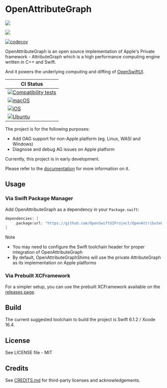# OpenAttributeGraph

[![](https://img.shields.io/endpoint?url=https%3A%2F%2Fswiftpackageindex.com%2Fapi%2Fpackages%2FOpenSwiftUIProject%2FOpenAttributeGraph%2Fbadge%3Ftype%3Dswift-versions)](https://swiftpackageindex.com/OpenSwiftUIProject/OpenAttributeGraph)

[![](https://img.shields.io/endpoint?url=https%3A%2F%2Fswiftpackageindex.com%2Fapi%2Fpackages%2FOpenSwiftUIProject%2FOpenAttributeGraph%2Fbadge%3Ftype%3Dplatforms)](https://swiftpackageindex.com/OpenSwiftUIProject/OpenAttributeGraph)

[![codecov](https://codecov.io/gh/OpenSwiftUIProject/OpenAttributeGraph/graph/badge.svg?token=W1KDSUMWJW)](https://codecov.io/gh/OpenSwiftUIProject/OpenAttributeGraph)

OpenAttributeGraph is an open source implementation of Apple's Private framework - AttributeGraph which is a high performance computing engine written in C++ and Swift.

And it powers the underlying computing and diffing of [OpenSwiftUI](https://github.com/OpenSwiftUIProject/OpenSwiftUI).

| **CI Status** |
|---|
|[![Compatibility tests](https://github.com/OpenSwiftUIProject/OpenAttributeGraph/actions/workflows/compatibility_tests.yml/badge.svg)](https://github.com/OpenSwiftUIProject/OpenAttributeGraph/actions/workflows/compatibility_tests.yml)|
|[![macOS](https://github.com/OpenSwiftUIProject/OpenAttributeGraph/actions/workflows/macos.yml/badge.svg)](https://github.com/OpenSwiftUIProject/OpenAttributeGraph/actions/workflows/macos.yml)|
|[![iOS](https://github.com/OpenSwiftUIProject/OpenAttributeGraph/actions/workflows/ios.yml/badge.svg)](https://github.com/OpenSwiftUIProject/OpenAttributeGraph/actions/workflows/ios.yml)|
|[![Ubuntu](https://github.com/OpenSwiftUIProject/OpenAttributeGraph/actions/workflows/ubuntu.yml/badge.svg)](https://github.com/OpenSwiftUIProject/OpenAttributeGraph/actions/workflows/ubuntu.yml)|

The project is for the following purposes:
- Add OAG support for non-Apple platform (eg. Linux, WASI and Windows)
- Diagnose and debug AG issues on Apple platform

Currently, this project is in early development.

Please refer to the [documentation](https://swiftpackageindex.com/OpenSwiftUIProject/OpenAttributeGraph/main/documentation/openattributegraph) for more information on it.

## Usage

### Via Swift Package Manager

Add OpenAttributeGraph as a dependency in your `Package.swift`:

```swift
dependencies: [
    .package(url: "https://github.com/OpenSwiftUIProject/OpenAttributeGraph.git", from: "0.2.0")
]
```

> [!NOTE]
> - You may need to configure the Swift toolchain header for proper integration of OpenAttributeGraph
> - By default, OpenAttributeGraphShims will use the private AttributeGraph as its implementation on Apple platforms

### Via Prebuilt XCFramework

For a simpler setup, you can use the prebuilt XCFramework available on the [releases page](https://github.com/OpenSwiftUIProject/OpenAttributeGraph/releases).

## Build

The current suggested toolchain to build the project is Swift 6.1.2 / Xcode 16.4.

## License

See LICENSE file - MIT

## Credits

See [CREDITS.md](CREDITS.md) for third-party licenses and acknowledgements.
